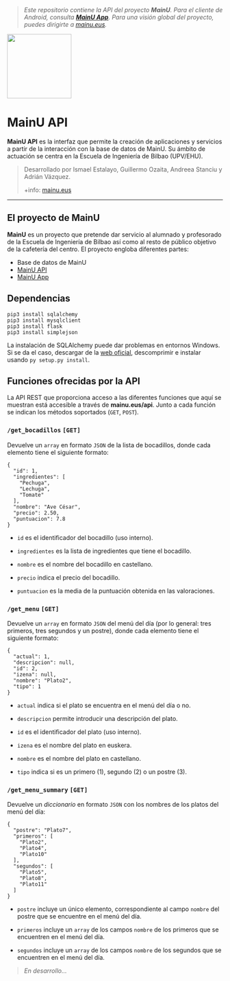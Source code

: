 >*Este repositorio contiene la API del proyecto **MainU**. Para el cliente de Android, consulta [**MainU App**](https://github.com/Gozaita/MainuApp). Para una visión global del proyecto, puedes dirigirte a [mainu.eus](http://mainu.eus).*

<img src=https://i.imgur.com/Wc9VOaZ.png?1 width=150px/>

MainU API
===================

**MainU API** es la interfaz que permite la creación de aplicaciones y servicios a partir de la interacción con la base de datos de MainU. Su ámbito de actuación se centra en la Escuela de Ingeniería de Bilbao (UPV/EHU).

> Desarrollado por Ismael Estalayo, Guillermo Ozaita, Andreea Stanciu y Adrián Vázquez.
>
> +info: [mainu.eus](http://mainu.eus)

----------

El proyecto de MainU
-------------

**MainU** es un proyecto que pretende dar servicio al alumnado y profesorado de la Escuela de Ingeniería de Bilbao así como al resto de público objetivo de la cafetería del centro. El proyecto engloba diferentes partes:
- Base de datos de MainU
- [MainU API](https://github.com/Gozaita/MainuAPI)
- [MainU App](https://github.com/Gozaita/MainuApp)

Dependencias
-------------

```
pip3 install sqlalchemy
pip3 install mysqlclient
pip3 install flask
pip3 install simplejson
```
La instalación de SQLAlchemy puede dar problemas en entornos Windows. Si se da el caso, descargar de la [web oficial](https://www.sqlalchemy.org/download.html), descomprimir e instalar usando `py setup.py install`.

Funciones ofrecidas por la API
-------------

La API REST que proporciona acceso a las diferentes funciones que aquí se muestran está accesible a través de **mainu.eus/api**. Junto a cada función se indican los métodos soportados (`GET`, `POST`).

### `/get_bocadillos` `[GET]`

Devuelve un `array` en formato `JSON` de la lista de bocadillos, donde cada elemento tiene el siguiente formato:
```
{
  "id": 1,
  "ingredientes": [
    "Pechuga",
    "Lechuga",
    "Tomate"
  ],
  "nombre": "Ave César",
  "precio": 2.50,
  "puntuacion": 7.8
}
```

- `id` es el identificador del bocadillo (uso interno).

- `ingredientes` es la lista de ingredientes que tiene el bocadillo.

- `nombre` es el nombre del bocadillo en castellano.

- `precio` indica el precio del bocadillo.

- `puntuacion` es la media de la puntuación obtenida en las valoraciones.

### `/get_menu` `[GET]`

Devuelve un `array` en formato `JSON` del menú del día (por lo general: tres primeros, tres segundos y un postre), donde cada elemento tiene el siguiente formato:
```
{
  "actual": 1,
  "descripcion": null,
  "id": 2,
  "izena": null,
  "nombre": "Plato2",
  "tipo": 1
}
```
- `actual` indica si el plato se encuentra en el menú del día o no.

- `descripcion` permite introducir una descripción del plato.

- `id` es el identificador del plato (uso interno).

- `izena` es el nombre del plato en euskera.

- `nombre` es el nombre del plato en castellano.

- `tipo` indica si es un primero (1), segundo (2) o un postre (3).

### `/get_menu_summary` `[GET]`

Devuelve un *diccionario* en formato `JSON` con los nombres de los platos del menú del día:
```
{
  "postre": "Plato7",
  "primeros": [
    "Plato2",
    "Plato4",
    "Plato10"
  ],
  "segundos": [
    "Plato5",
    "Plato8",
    "Plato11"
  ]
}
```
- `postre` incluye un único elemento, correspondiente al campo `nombre` del postre que se encuentre en el menú del día.

- `primeros` incluye un `array` de los campos `nombre` de los primeros que se encuentren en el menú del día.

- `segundos` incluye un `array` de los campos `nombre` de los segundos que se encuentren en el menú del día.

> *En desarrollo...*
